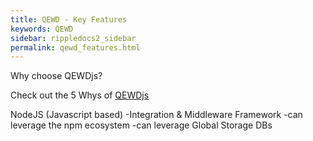 ```yaml
---
title: QEWD - Key Features 
keywords: QEWD
sidebar: rippledocs2_sidebar
permalink: qewd_features.html
---
```





Why choose QEWDjs?

Check out the 5 Whys of [QEWDjs](http://qewdjs.com/) 

NodeJS (Javascript based)
-Integration & Middleware Framework
-can leverage the npm ecosystem
-can leverage Global Storage DBs


